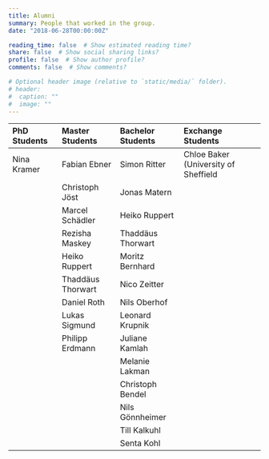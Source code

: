 ```yaml
---
title: Alumni
summary: People that worked in the group.
date: "2018-06-28T00:00:00Z"

reading_time: false  # Show estimated reading time?
share: false  # Show social sharing links?
profile: false  # Show author profile?
comments: false  # Show comments?

# Optional header image (relative to `static/media/` folder).
# header:
#  caption: ""
#  image: ""
---
```

|PhD Students|Master Students|Bachelor Students|Exchange Students|
|:-----------|:--------------|:----------------|:----------------|
|Nina Kramer |Fabian Ebner   |Simon Ritter     |Chloe Baker (University of Sheffield|
||Christoph Jöst|Jonas Matern||
||Marcel Schädler|Heiko Ruppert||
||Rezisha Maskey|Thaddäus Thorwart||
||Heiko Ruppert|Moritz Bernhard||
||Thaddäus Thorwart|Nico Zeitter||
||Daniel Roth|Nils Oberhof||
||Lukas Sigmund|Leonard Krupnik||
||Philipp Erdmann|Juliane Kamlah||
|||Melanie Lakman||
|||Christoph Bendel||
|||Nils Gönnheimer||
|||Till Kalkuhl||
|||Senta Kohl||

